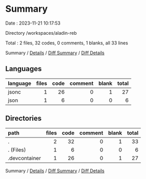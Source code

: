 # Summary

Date : 2023-11-21 10:17:53

Directory /workspaces/aladin-reb

Total : 2 files,  32 codes, 0 comments, 1 blanks, all 33 lines

Summary / [Details](details.md) / [Diff Summary](diff.md) / [Diff Details](diff-details.md)

## Languages
| language | files | code | comment | blank | total |
| :--- | ---: | ---: | ---: | ---: | ---: |
| jsonc | 1 | 26 | 0 | 1 | 27 |
| json | 1 | 6 | 0 | 0 | 6 |

## Directories
| path | files | code | comment | blank | total |
| :--- | ---: | ---: | ---: | ---: | ---: |
| . | 2 | 32 | 0 | 1 | 33 |
| . (Files) | 1 | 6 | 0 | 0 | 6 |
| .devcontainer | 1 | 26 | 0 | 1 | 27 |

Summary / [Details](details.md) / [Diff Summary](diff.md) / [Diff Details](diff-details.md)